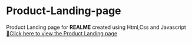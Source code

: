 # Product-Landing-page
Product Landing page for <b>REALME</b> created using Html,Css and Javascript <br>
<a href="https://gokul-r07.github.io/Product-Landing-page/" > 🔗Click here to view the Product Landing page</a>
